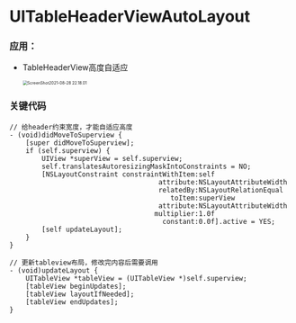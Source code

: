# UITableHeaderViewAutoLayout
### 应用：

- TableHeaderView高度自适应

  <img src="/Users/Mac/Documents/未命名文件夹/ScreenShot2021-08-28 22.18.01.gif" alt="ScreenShot2021-08-28 22.18.01" style="zoom:50%;" />

### 关键代码

```
// 给header约束宽度，才能自适应高度
- (void)didMoveToSuperview {
	[super didMoveToSuperview];
	if (self.superview) {
        UIView *superView = self.superview;
        self.translatesAutoresizingMaskIntoConstraints = NO;
        [NSLayoutConstraint constraintWithItem:self
                                     attribute:NSLayoutAttributeWidth
                                     relatedBy:NSLayoutRelationEqual
                                        toItem:superView
                                     attribute:NSLayoutAttributeWidth
                                    multiplier:1.0f
                                      constant:0.0f].active = YES;
		[self updateLayout];
	}
}

// 更新tableview布局，修改完内容后需要调用
- (void)updateLayout {
	UITableView *tableView = (UITableView *)self.superview;
	[tableView beginUpdates];
	[tableView layoutIfNeeded];
	[tableView endUpdates];
}
```

